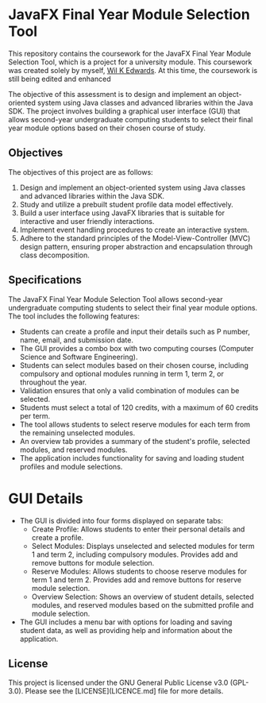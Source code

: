 # JavaFX Final Year Module Selection Tool
This repository contains the coursework for the JavaFX Final Year Module Selection Tool, which is a project for a university module. This coursework was created solely by myself, [Wil K Edwards](https://github.com/.EdwardsWK). At this time, the coursework is still being edited and enhanced

The objective of this assessment is to design and implement an object-oriented system using Java classes and advanced libraries within the Java SDK. The project involves building a graphical user interface (GUI) that allows second-year undergraduate computing students to select their final year module options based on their chosen course of study.

## Objectives
The objectives of this project are as follows:
1. Design and implement an object-oriented system using Java classes and advanced libraries within the Java SDK.
2. Study and utilize a prebuilt student profile data model effectively.
3. Build a user interface using JavaFX libraries that is suitable for interactive and user friendly interactions.
4. Implement event handling procedures to create an interactive system.
5. Adhere to the standard principles of the Model-View-Controller (MVC) design pattern, ensuring proper abstraction and encapsulation through class decomposition.

## Specifications
The JavaFX Final Year Module Selection Tool allows second-year undergraduate computing students to select their final year module options. The tool includes the following features:

- Students can create a profile and input their details such as P number, name, email, and submission date.
- The GUI provides a combo box with two computing courses (Computer Science and Software Engineering).
- Students can select modules based on their chosen course, including compulsory and optional modules running in term 1, term 2, or throughout the year.
- Validation ensures that only a valid combination of modules can be selected.
- Students must select a total of 120 credits, with a maximum of 60 credits per term.
- The tool allows students to select reserve modules for each term from the remaining unselected modules.
- An overview tab provides a summary of the student's profile, selected modules, and reserved modules.
- The application includes functionality for saving and loading student profiles and module selections.

# GUI Details
- The GUI is divided into four forms displayed on separate tabs:
  - Create Profile: Allows students to enter their personal details and create a profile.
  - Select Modules: Displays unselected and selected modules for term 1 and term 2, including compulsory modules. Provides add and remove buttons for module selection.
  - Reserve Modules: Allows students to choose reserve modules for term 1 and term 2. Provides add and remove buttons for reserve module selection.
  - Overview Selection: Shows an overview of student details, selected modules, and reserved modules based on the submitted profile and module selection.
- The GUI includes a menu bar with options for loading and saving student data, as well as providing help and information about the application.

## License
This project is licensed under the GNU General Public License v3.0 (GPL-3.0). Please see the [LICENSE](LICENCE.md] file for more details.
